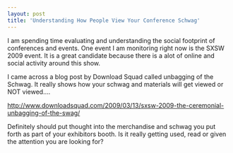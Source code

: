 ```yaml
---
layout: post
title: 'Understanding How People View Your Conference Schwag'
---
```

I am spending time evaluating and understanding the social footprint of conferences and events.  One event I am monitoring right now is the SXSW 2009 event. It is a great candidate because there is a alot of online and social activity around this show.<p></p>
I came across a blog post by Download Squad called unbagging of the Schwag. It really shows how your schwag and materials will get viewed or NOT viewed....<p></p>
<a href="http://www.downloadsquad.com/2009/03/13/sxsw-2009-the-ceremonial-unbagging-of-the-swag/">http://www.downloadsquad.com/2009/03/13/sxsw-2009-the-ceremonial-unbagging-of-the-swag/</a><p></p>
Definitely should put thought into the merchandise and schwag you put forth as part of your exhibitors booth. Is it really getting used, read or given the attention you are looking for?